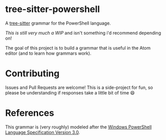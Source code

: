 # tree-sitter-powershell

A [tree-sitter] grammar for the PowerShell language.

*This is still very much a WIP* and isn't something i'd recommend depending on!

The goal of this project is to build a grammar that is useful in the Atom editor (and to learn how grammars work).

# Contributing

Issues and Pull Requests are welcome! This is a side-project for fun, so please be understanding if responses take a little bit of time :smile:

# References

This grammar is (very roughly) modeled after the [Windows PowerShell Language Specification Version 3.0][spec].

[tree-sitter]:https://github.com/tree-sitter/tree-sitter
[spec]:https://www.microsoft.com/en-us/download/details.aspx?id=36389
